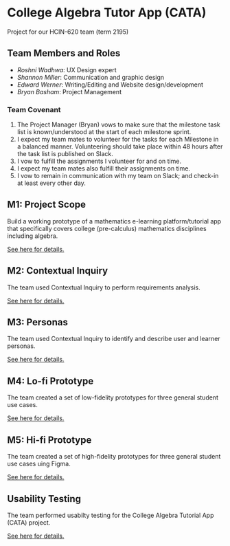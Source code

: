 # College Algebra Tutor App (CATA)

Project for our HCIN-620 team (term 2195)

## Team Members and Roles

* _Roshni Wadhwa_: UX Design expert
* _Shannon Miller_: Communication and graphic design
* _Edward Werner_: Writing/Editing and Website design/development
* _Bryan Basham_: Project Management

### Team Covenant

1. The Project Manager (Bryan) vows to make sure that the milestone task list is known/understood at the start of each milestone sprint.
1. I expect my team mates to volunteer for the tasks for each Milestone in a balanced manner.  Volunteering should take place within 48 hours after the task list is published on Slack.
1. I vow to fulfill the assignments I volunteer for and on time.
1. I expect my team mates also fulfill their assignments on time.
1. I vow to remain in communication with my team on Slack; and check-in at least every other day.

## M1: Project Scope

Build a working prototype of a mathematics e-learning platform/tutorial app that specifically
covers college (pre-calculus) mathematics disciplines including algebra.

[See here for details.](./scope.md)

## M2: Contextual Inquiry

The team used Contextual Inquiry to perform requirements analysis.

[See here for details.](./analysis.md)

## M3: Personas

The team used Contextual Inquiry to identify and describe user and learner personas.

[See here for details.](./personas.md)

## M4: Lo-fi Prototype

The team created a set of low-fidelity prototypes for three general student use cases.

[See here for details.](./lo-fi-prototype.md)

## M5: Hi-fi Prototype

The team created a set of high-fidelity prototypes for three general student use cases
uing Figma.

[See here for details.](./hi-fi-prototype.md)

## Usability Testing

The team performed usabilty testing for the College Algebra Tutorial App (CATA) project.

[See here for details.](./usability-testing.md)
